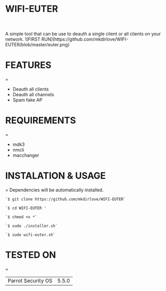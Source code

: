 # WIFI-EUTER
<br/>
<br/>
A simple tool that can be use to deauth a single client or all clients on your network.
![FIRST RUN](https://github.com/mkdirlove/WIFI-EUTER/blob/master/euter.png)

# FEATURES
=
- Deauth all clients
- Deauth all channels
- Spam fake AP


# REQUIREMENTS
=

- mdk3
- nmcli
- macchanger




# INSTALATION & USAGE
=
Dependencies will be automatically installed.

    `$ git clone https://github.com/mkdirlove/WIFI-EUTER`
    
    `$ cd WIFI-EUTER '
    
    `$ chmod +x *`
    
    `$ sudo ./installer.sh`
    
    `$ sudo wifi-euter.sh`


# TESTED ON
=

<table>
    <tr>
    <tr>
        <td>Parrot Security OS</td>
        <td> 5.5.0 </td>
    </tr>
</table>


